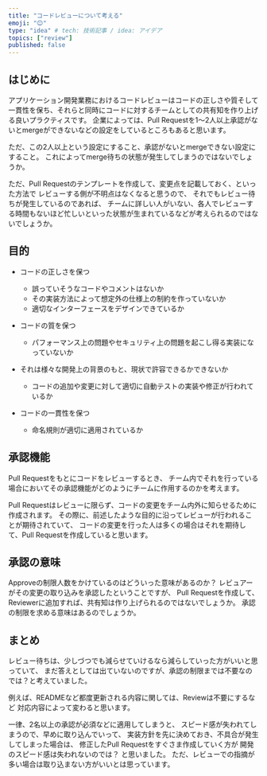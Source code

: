 ```yaml
---
title: "コードレビューについて考える"
emoji: "😊"
type: "idea" # tech: 技術記事 / idea: アイデア
topics: ["review"]
published: false
---
```


## はじめに
アプリケーション開発業務におけるコードレビューはコードの正しさや質そして一貫性を保ち、それらと同時にコードに対するチームとしての共有知を作り上げる良いプラクティスです。
企業によっては、Pull Requestを1〜2人以上承認がないとmergeができないなどの設定をしているところもあると思います。

ただ、この2人以上という設定にすること、承認がないとmergeできない設定にすること。
これによってmerge待ちの状態が発生してしまうのではないでしょうか。

ただ、Pull Requestのテンプレートを作成して、変更点を記載しておく、といった方法で
レビューする側が不明点はなくなると思うので、
それでもレビュー待ちが発生しているのであれば、
チームに詳しい人がいない、各人でレビューする時間もないほど忙しいといった状態が生まれているなどが考えられるのではないでしょうか。

## 目的
- コードの正しさを保つ
  - 誤っていそうなコードやコメントはないか
  - その実装方法によって想定外の仕様上の制約を作っていないか
  - 適切なインターフェースをデザインできているか

- コードの質を保つ
  - パフォーマンス上の問題やセキュリティ上の問題を起こし得る実装になっていないか

- それは様々な開発上の背景のもと、現状で許容できるかできないか
  - コードの追加や変更に対して適切に自動テストの実装や修正が行われているか

- コードの一貫性を保つ
  - 命名規則が適切に適用されているか

## 承認機能
Pull Requestをもとにコードをレビューするとき、
チーム内でそれを行っている場合においてその承認機能がどのようにチームに作用するのかを考えます。

Pull Requestはレビューに限らず、コードの変更をチーム内外に知らせるために作成されます。
その際に、前述したような目的に沿ってレビューが行われることが期待されていて、
コードの変更を行った人は多くの場合はそれを期待して、Pull Requestを作成していると思います。


## 承認の意味
Approveの制限人数をかけているのはどういった意味があるのか？
レビュアーがその変更の取り込みを承認したということですが、
Pull Requestを作成して、Reviewerに追加すれば、共有知は作り上げられるのではないでしょうか。
承認の制限を求める意味はあるのでしょうか。


## まとめ
レビュー待ちは、少しづつでも減らせていけるなら減らしていった方がいいと思っていて、
まだ答えとしては出ていないのですが、承認の制限までは不要なのでは？と考えていました。

例えば、READMEなど都度更新される内容に関しては、Reviewは不要にするなど
対応内容によって変わると思います。

一律、2名以上の承認が必須などに適用してしまうと、
スピード感が失われてしまうので、早めに取り込んでいって、
実装方針を先に決めておき、不具合が発生してしまった場合は、
修正したPull Requestをすぐさま作成していく方が
開発のスピード感は失われないのでは？
と思いました。
ただ、レビューでの指摘が多い場合は取り込まない方がいいとは思っています。


